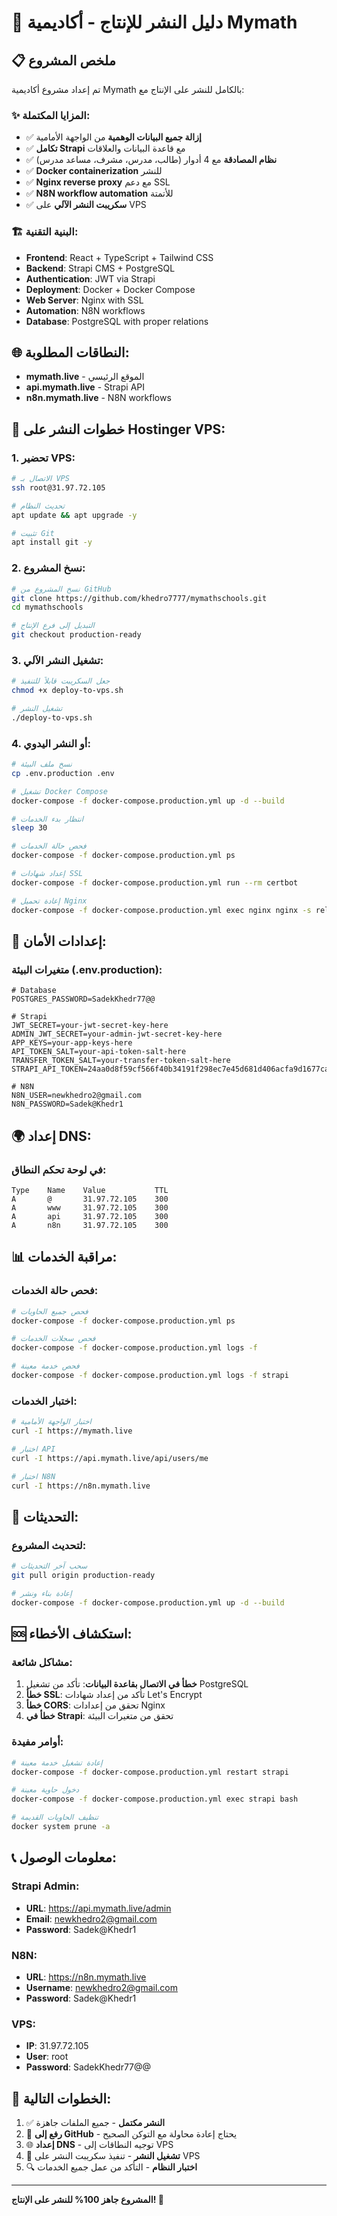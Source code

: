 # 🚀 دليل النشر للإنتاج - أكاديمية Mymath

## 📋 ملخص المشروع

تم إعداد مشروع أكاديمية Mymath بالكامل للنشر على الإنتاج مع:

### ✨ المزايا المكتملة:
- ✅ **إزالة جميع البيانات الوهمية** من الواجهة الأمامية
- ✅ **تكامل Strapi** مع قاعدة البيانات والعلاقات
- ✅ **نظام المصادقة** مع 4 أدوار (طالب، مدرس، مشرف، مساعد مدرس)
- ✅ **Docker containerization** للنشر
- ✅ **Nginx reverse proxy** مع دعم SSL
- ✅ **N8N workflow automation** للأتمتة
- ✅ **سكريبت النشر الآلي** على VPS

### 🏗️ البنية التقنية:
- **Frontend**: React + TypeScript + Tailwind CSS
- **Backend**: Strapi CMS + PostgreSQL
- **Authentication**: JWT via Strapi
- **Deployment**: Docker + Docker Compose
- **Web Server**: Nginx with SSL
- **Automation**: N8N workflows
- **Database**: PostgreSQL with proper relations

## 🌐 النطاقات المطلوبة:

- **mymath.live** - الموقع الرئيسي
- **api.mymath.live** - Strapi API
- **n8n.mymath.live** - N8N workflows

## 🔧 خطوات النشر على Hostinger VPS:

### 1. تحضير VPS:
```bash
# الاتصال بـ VPS
ssh root@31.97.72.105

# تحديث النظام
apt update && apt upgrade -y

# تثبيت Git
apt install git -y
```

### 2. نسخ المشروع:
```bash
# نسخ المشروع من GitHub
git clone https://github.com/khedro7777/mymathschools.git
cd mymathschools

# التبديل إلى فرع الإنتاج
git checkout production-ready
```

### 3. تشغيل النشر الآلي:
```bash
# جعل السكريبت قابلاً للتنفيذ
chmod +x deploy-to-vps.sh

# تشغيل النشر
./deploy-to-vps.sh
```

### 4. أو النشر اليدوي:
```bash
# نسخ ملف البيئة
cp .env.production .env

# تشغيل Docker Compose
docker-compose -f docker-compose.production.yml up -d --build

# انتظار بدء الخدمات
sleep 30

# فحص حالة الخدمات
docker-compose -f docker-compose.production.yml ps

# إعداد شهادات SSL
docker-compose -f docker-compose.production.yml run --rm certbot

# إعادة تحميل Nginx
docker-compose -f docker-compose.production.yml exec nginx nginx -s reload
```

## 🔐 إعدادات الأمان:

### متغيرات البيئة (.env.production):
```env
# Database
POSTGRES_PASSWORD=SadekKhedr77@@

# Strapi
JWT_SECRET=your-jwt-secret-key-here
ADMIN_JWT_SECRET=your-admin-jwt-secret-key-here
APP_KEYS=your-app-keys-here
API_TOKEN_SALT=your-api-token-salt-here
TRANSFER_TOKEN_SALT=your-transfer-token-salt-here
STRAPI_API_TOKEN=24aa0d8f59cf566f40b34191f298ec7e45d681d406acfa9d1677cae49303dac6db111c81ae8592b539a1fb77559244cc966e406b49cc47780ff33cf58cd5398a1a2176d9595c381fd772a09580ca8ab3cc1893c984c9c26e8fc7b4e91d99f37422a834fc93f1f5ba25c3b467d3e594df3ffe15be3d4de90a2e517ea9037c0903

# N8N
N8N_USER=newkhedro2@gmail.com
N8N_PASSWORD=Sadek@Khedr1
```

## 🌍 إعداد DNS:

### في لوحة تحكم النطاق:
```
Type    Name    Value           TTL
A       @       31.97.72.105    300
A       www     31.97.72.105    300
A       api     31.97.72.105    300
A       n8n     31.97.72.105    300
```

## 📊 مراقبة الخدمات:

### فحص حالة الخدمات:
```bash
# فحص جميع الحاويات
docker-compose -f docker-compose.production.yml ps

# فحص سجلات الخدمات
docker-compose -f docker-compose.production.yml logs -f

# فحص خدمة معينة
docker-compose -f docker-compose.production.yml logs -f strapi
```

### اختبار الخدمات:
```bash
# اختبار الواجهة الأمامية
curl -I https://mymath.live

# اختبار API
curl -I https://api.mymath.live/api/users/me

# اختبار N8N
curl -I https://n8n.mymath.live
```

## 🔄 التحديثات:

### لتحديث المشروع:
```bash
# سحب آخر التحديثات
git pull origin production-ready

# إعادة بناء ونشر
docker-compose -f docker-compose.production.yml up -d --build
```

## 🆘 استكشاف الأخطاء:

### مشاكل شائعة:
1. **خطأ في الاتصال بقاعدة البيانات**: تأكد من تشغيل PostgreSQL
2. **خطأ SSL**: تأكد من إعداد شهادات Let's Encrypt
3. **خطأ CORS**: تحقق من إعدادات Nginx
4. **خطأ في Strapi**: تحقق من متغيرات البيئة

### أوامر مفيدة:
```bash
# إعادة تشغيل خدمة معينة
docker-compose -f docker-compose.production.yml restart strapi

# دخول حاوية معينة
docker-compose -f docker-compose.production.yml exec strapi bash

# تنظيف الحاويات القديمة
docker system prune -a
```

## 📞 معلومات الوصول:

### Strapi Admin:
- **URL**: https://api.mymath.live/admin
- **Email**: newkhedro2@gmail.com
- **Password**: Sadek@Khedr1

### N8N:
- **URL**: https://n8n.mymath.live
- **Username**: newkhedro2@gmail.com
- **Password**: Sadek@Khedr1

### VPS:
- **IP**: 31.97.72.105
- **User**: root
- **Password**: SadekKhedr77@@

## 🎯 الخطوات التالية:

1. ✅ **النشر مكتمل** - جميع الملفات جاهزة
2. 🔄 **رفع إلى GitHub** - يحتاج إعادة محاولة مع التوكن الصحيح
3. 🌐 **إعداد DNS** - توجيه النطاقات إلى VPS
4. 🚀 **تشغيل النشر** - تنفيذ سكريبت النشر على VPS
5. 🔍 **اختبار النظام** - التأكد من عمل جميع الخدمات

---

**المشروع جاهز 100% للنشر على الإنتاج! 🚀**

